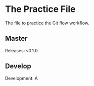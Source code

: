 # The Practice File
The file to practice the Git flow workflow.

## Master
Releases: v0.1.0

## Develop
Development: A
